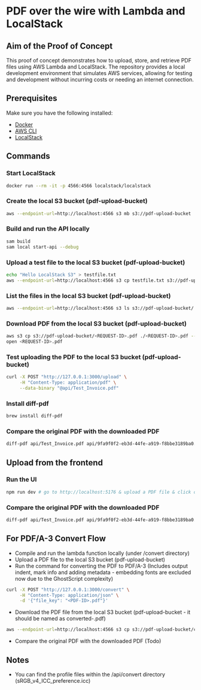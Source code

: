 # PDF over the wire with Lambda and LocalStack

## Aim of the Proof of Concept

This proof of concept demonstrates how to upload, store, and retrieve PDF files using AWS Lambda and LocalStack. The repository provides a local development environment that simulates AWS services, allowing for testing and development without incurring costs or needing an internet connection.

## Prerequisites

Make sure you have the following installed:

- [Docker](https://docs.docker.com/get-docker/)
- [AWS CLI](https://aws.amazon.com/cli/)
- [LocalStack](https://localstack.cloud/docs/get-started/)

## Commands

### Start LocalStack

```sh
docker run --rm -it -p 4566:4566 localstack/localstack
```

### Create the local S3 bucket (pdf-upload-bucket)

```sh
aws --endpoint-url=http://localhost:4566 s3 mb s3://pdf-upload-bucket
```

### Build and run the API locally

```sh
sam build
sam local start-api --debug
```

### Upload a test file to the local S3 bucket (pdf-upload-bucket)

```sh
echo "Hello LocalStack S3" > testfile.txt
aws --endpoint-url=http://localhost:4566 s3 cp testfile.txt s3://pdf-upload-bucket/
```

### List the files in the local S3 bucket (pdf-upload-bucket)

```sh
aws --endpoint-url=http://localhost:4566 s3 ls s3://pdf-upload-bucket/
```

### Download PDF from the local S3 bucket (pdf-upload-bucket)

```sh
aws s3 cp s3://pdf-upload-bucket/<REQUEST-ID>.pdf ./<REQUEST-ID>.pdf --endpoint-url=http://localhost:4566
open <REQUEST-ID>.pdf
```

### Test uploading the PDF to the local S3 bucket (pdf-upload-bucket)

```sh
curl -X POST "http://127.0.0.1:3000/upload" \
     -H "Content-Type: application/pdf" \
     --data-binary "@api/Test_Invoice.pdf"
```

### Install diff-pdf

```sh
brew install diff-pdf
```

### Compare the original PDF with the downloaded PDF

```sh
diff-pdf api/Test_Invoice.pdf api/9fa9f0f2-eb3d-44fe-a919-f8bbe3189ba0.pdf --view
```

## Upload from the frontend

### Run the UI

```sh
npm run dev # go to http://localhost:5176 & upload a PDF file & click on Upload PDF
```

### Compare the original PDF with the downloaded PDF

```sh
diff-pdf api/Test_Invoice.pdf api/9fa9f0f2-eb3d-44fe-a919-f8bbe3189ba0.pdf --view
```

## For PDF/A-3 Convert Flow

* Compile and run the lambda function locally (under /convert directory)
* Upload a PDF file to the local S3 bucket (pdf-upload-bucket)
* Run the command for converting the PDF to PDF/A-3 (Includes output indent, mark info and adding metadata - embedding fonts are excluded now due to the GhostScript complexity)

```sh
curl -X POST "http://127.0.0.1:3000/convert" \
     -H "Content-Type: application/json" \
     -d '{"file_key": "<PDF-ID>.pdf"}'
```

* Download the PDF file from the local S3 bucket (pdf-upload-bucket - it should be named as converted-<PDF-ID>.pdf)

```sh
aws --endpoint-url=http://localhost:4566 s3 cp s3://pdf-upload-bucket/converted-<PDF-ID>.pdf ./converted-<PDF-ID>.pdf
```

* Compare the original PDF with the downloaded PDF (Todo)

## Notes

* You can find the profile files within the /api/convert directory (sRGB_v4_ICC_preference.icc)